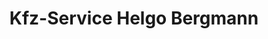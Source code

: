 ---
title: "Kfz-Service Helgo Bergmann"
url: /werben-elbe/kfz-service-helgo-bergmann/
shop: Autowerkstatt
---